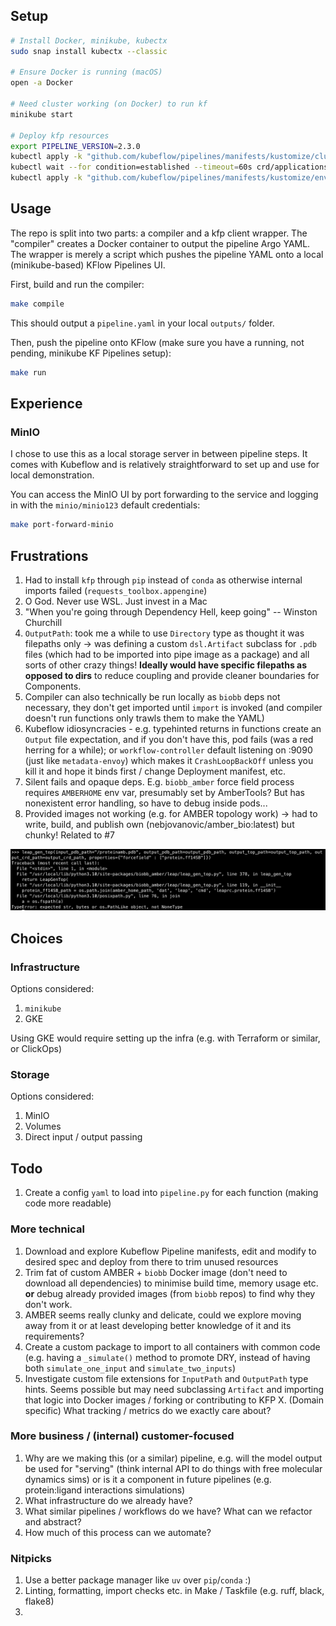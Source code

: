 ## Setup

```bash
# Install Docker, minikube, kubectx
sudo snap install kubectx --classic

# Ensure Docker is running (macOS)
open -a Docker

# Need cluster working (on Docker) to run kf
minikube start

# Deploy kfp resources
export PIPELINE_VERSION=2.3.0
kubectl apply -k "github.com/kubeflow/pipelines/manifests/kustomize/cluster-scoped-resources?ref=$PIPELINE_VERSION"
kubectl wait --for condition=established --timeout=60s crd/applications.app.k8s.io
kubectl apply -k "github.com/kubeflow/pipelines/manifests/kustomize/env/dev?ref=$PIPELINE_VERSION"

```

## Usage

The repo is split into two parts: a compiler and a kfp client wrapper.
The "compiler" creates a Docker container to output the pipeline Argo YAML.
The wrapper is merely a script which pushes the pipeline YAML onto a
local (minikube-based) KFlow Pipelines UI.

First, build and run the compiler:
```bash
make compile
```

This should output a `pipeline.yaml` in your local `outputs/` folder.

Then, push the pipeline onto KFlow (make sure you have a running, not pending,
minikube KF Pipelines setup):
```bash
make run
```

## Experience

### MinIO
I chose to use this as a local storage server in between pipeline steps. It
comes with Kubeflow and is relatively straightforward to set up and use for
local demonstration.

You can access the MinIO UI by port forwarding to the service and logging in
with the `minio/minio123` default credentials:

```bash
make port-forward-minio
```

## Frustrations

1. Had to install `kfp` through `pip` instead of `conda`
as otherwise internal imports failed (`requests_toolbox.appengine`)
2. O God. Never use WSL. Just invest in a Mac
3. "When you're going through Dependency Hell, keep going" -- Winston Churchill
4. `OutputPath`: took me a while to use `Directory` type as thought it 
was filepaths only -> was defining a custom `dsl.Artifact` subclass for `.pdb`
files (which had to be imported into pipe image as a package) and all sorts of 
other crazy things! **Ideally would have specific filepaths as opposed to dirs** 
to reduce coupling and provide cleaner boundaries for Components.
5. Compiler can also technically be run locally as `biobb` deps not necessary,
they don't get imported until `import` is invoked (and compiler doesn't run
functions only trawls them to make the YAML)
6. Kubeflow idiosyncracies - e.g. typehinted returns in functions create an
`Output` file expectation, and if you don't have this, pod fails (was a red
herring for a while); or `workflow-controller` default listening on :9090
(just like `metadata-envoy`) which makes it `CrashLoopBackOff` unless you
kill it and hope it binds first / change Deployment manifest, etc.
7. Silent fails and opaque deps. E.g. `biobb_amber` force field process requires
`AMBERHOME` env var, presumably set by AmberTools? But has nonexistent error
handling, so have to debug inside pods...
8. Provided images not working (e.g. for AMBER topology work) -> had to write,
build, and publish own (nebjovanovic/amber_bio:latest) but chunky! Related to #7

![alt text](image.png)

## Choices

### Infrastructure
Options considered:
1. `minikube`
2. GKE

Using GKE would require setting up the infra (e.g. with Terraform or similar,
or ClickOps) 

### Storage
Options considered:
1. MinIO
2. Volumes
3. Direct input / output passing

## Todo

1. Create a config `yaml` to load into `pipeline.py` for each function
(making code more readable)

### More technical
1. Download and explore Kubeflow Pipeline manifests, edit and modify to
desired spec and deploy from there to trim unused resources
2. Trim fat of custom AMBER + `biobb` Docker image (don't need to download
all dependencies) to minimise build time, memory usage etc. **or** debug 
already provided images (from `biobb` repos) to find why they don't work.
3. AMBER seems really clunky and delicate, could we explore moving away
from it or at least developing better knowledge of it and its requirements?
4. Create a custom package to import to all containers with common code
(e.g. having a `_simulate()` method to promote DRY, instead of having both
`simulate_one_input` and `simulate_two_inputs`)
5. Investigate custom file extensions for `InputPath` and `OutputPath`
type hints. Seems possible but may need subclassing `Artifact` and
importing that logic into Docker images / forking or contributing to KFP
X. (Domain specific) What tracking / metrics do we exactly care about?


### More business / (internal) customer-focused
1. Why are we making this (or a similar) pipeline, e.g. will the model 
output be used for "serving" (think internal API to do things with free molecular 
dynamics sims) or is it a component in future pipelines (e.g. protein:ligand
interactions simulations)
2. What infrastructure do we already have?
3. What similar pipelines / workflows do we have? What can we refactor and abstract?
4. How much of this process can we automate?

### Nitpicks
1. Use a better package manager like `uv` over `pip`/`conda` :)
2. Linting, formatting, import checks etc. in Make / Taskfile (e.g. ruff, black, flake8)
3. 

